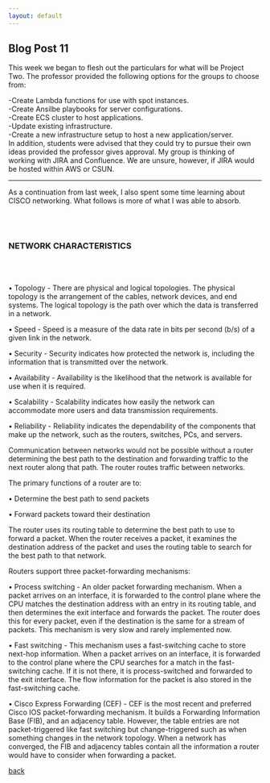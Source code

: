 ```yaml
---
layout: default
---
```


## Blog Post 11



This week we began to flesh out the particulars for what will be Project Two. The professor provided the following options for the groups to choose from:

-Create Lambda functions for use with spot instances.
&nbsp;  
-Create Ansilbe playbooks for server configurations.
&nbsp;  
-Create ECS cluster to host applications.
&nbsp;  
-Update existing infrastructure.
&nbsp;  
-Create a new infrastructure setup to host a new application/server. 
&nbsp;  
In addition, students were advised that they could try to pursue their own ideas provided the professor gives approval. My group is thinking of working with JIRA and Confluence. We are unsure, however, if JIRA would be hosted within AWS or CSUN. 

----------------

As a continuation from last week, I also spent some time learning about CISCO networking. What follows is more of what I was able to absorb. 

&nbsp;  
&nbsp;

### NETWORK CHARACTERISTICS

&nbsp;  
&nbsp;

•    Topology - There are physical and logical topologies. The physical topology is the arrangement of the cables, network devices, and end systems. The logical topology is the path over which the data is transferred in a network. 

•    Speed - Speed is a measure of the data rate in bits per second (b/s) of a given link in the network.

•    Security - Security indicates how protected the network is, including the information that is transmitted over the network. 

•    Availability - Availability is the likelihood that the network is available for use when it is required.

•    Scalability - Scalability indicates how easily the network can accommodate more users and data transmission requirements. 

•    Reliability - Reliability indicates the dependability of the components that make up the network, such as the routers, switches, PCs, and servers.

Communication between networks would not be possible without a router determining the best path to the destination and forwarding traffic to the next router along that path. The router routes traffic between networks.

The primary functions of a router are to:

•    Determine the best path to send packets

•    Forward packets toward their destination

The router uses its routing table to determine the best path to use to forward a packet. When the router receives a packet, it examines the destination address of the packet and uses the routing table to search for the best path to that network.

Routers support three packet-forwarding mechanisms:

•    Process switching - An older packet forwarding mechanism. When a packet arrives on an interface, it is forwarded to the control plane where the CPU matches the destination address with an entry in its routing table, and then determines the exit interface and forwards the packet. The router does this for every packet, even if the destination is the same for a stream of packets. This mechanism is very slow and rarely implemented now.

•    Fast switching - This mechanism uses a fast-switching cache to store next-hop information. When a packet arrives on an interface, it is forwarded to the control plane where the CPU searches for a match in the fast-switching cache. If it is not there, it is process-switched and forwarded to the exit interface. The flow information for the packet is also stored in the fast-switching cache.

•    Cisco Express Forwarding (CEF) - CEF is the most recent and preferred Cisco IOS packet-forwarding mechanism. It builds a Forwarding Information Base (FIB), and an adjacency table. However, the table entries are not packet-triggered like fast switching but change-triggered such as when something changes in the network topology. When a network has converged, the FIB and adjacency tables contain all the information a router would have to consider when forwarding a packet.





[back](../blog.html)
